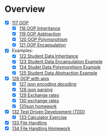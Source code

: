# Overview
- [x] [117 OOP](https://github.com/marwai/oop)   
    - [x] [118 OOP Inheritance](https://github.com/marwai/oop_inheritance)
    - [x] [119 OOP Asbtraction](https://github.com/marwai/oop_abstraction)
    - [x] [120 OOP Polymorphism](https://github.com/marwai/oop_polymorphism)
    - [x] [121 OOP Encapsulation](https://github.com/marwai/DevOps/tree/master/oop_encapsulation)
- [x] Examples: 
    - [x] [122 Student Data Inheritance](https://github.com/marwai/student_data_inheritance)
    - [x] [123 Student Data Encapsulation Example](https://github.com/marwai/DevOps/tree/master/student_data_encapsulation)
    - [x] [124 Studet Data Polymorphism Example](https://github.com/marwai/student_data_polymorphism)
    - [x] [125 Student Data Abstraction Example](https://github.com/marwai/student_data_abstraction)     
- [x] [126 OOP with apis](https://github.com/marwai/DevOps/tree/master/oop_with_apis)  
    - [x] [127 json encoding decoding](https://github.com/marwai/DevOps/blob/master/oop_with_apis/json_encoding_decoding.py)
    - [x] [128 json parsing](https://github.com/marwai/DevOps/blob/master/oop_with_apis/json_parsing_with_api.py)
    - [x] [129 Exchange rates](https://github.com/marwai/DevOps/blob/master/oop_with_apis/json_exchange_rates.py)
    - [x] [130 exchange rates](https://github.com/marwai/DevOps/blob/master/oop_with_apis/exchange_rates.json) 
    - [x] [131json homework](https://github.com/marwai/DevOps/blob/master/oop_with_apis/json_api_homework.py)
- [x] [132 Test Driven Development (TDD)](https://github.com/marwai/DevOps/tree/master/python_tdd_pytest)
    - [x] [133 Calculator Exercise]()
- [x] [133 File Handling](https://github.com/marwai/DevOps/tree/master/filehandlingclasses)
- [x] [134 File Handling Homework](https://github.com/marwai/DevOps/tree/master/filehandlingclasshomework) 
